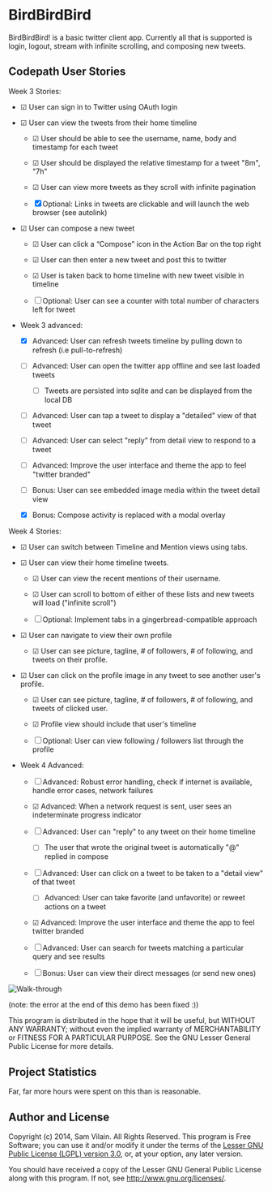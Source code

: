 # BirdBirdBird

BirdBirdBird! is a basic twitter client app.  Currently all that is supported
is login, logout, stream with infinite scrolling, and composing new tweets.

## Codepath User Stories

Week 3 Stories:

* ☑ User can sign in to Twitter using OAuth login

* ☑ User can view the tweets from their home timeline

  * ☑ User should be able to see the username, name, body and timestamp for each tweet

  * ☑ User should be displayed the relative timestamp for a tweet "8m", "7h"

  * ☑ User can view more tweets as they scroll with infinite pagination

  * ☒ Optional: Links in tweets are clickable and will launch the web browser (see autolink)

* ☑ User can compose a new tweet

  * ☑ User can click a “Compose” icon in the Action Bar on the top right

  * ☑ User can then enter a new tweet and post this to twitter

  * ☑ User is taken back to home timeline with new tweet visible in timeline

  * ☐ Optional: User can see a counter with total number of characters left for tweet

* Week 3 advanced:

  * ☒ Advanced: User can refresh tweets timeline by pulling down to refresh (i.e pull-to-refresh)

  * ☐ Advanced: User can open the twitter app offline and see last loaded tweets

    * ☐ Tweets are persisted into sqlite and can be displayed from the local DB

  * ☐ Advanced: User can tap a tweet to display a "detailed" view of that tweet

  * ☐ Advanced: User can select "reply" from detail view to respond to a tweet

  * ☐ Advanced: Improve the user interface and theme the app to feel "twitter branded"

  * ☐ Bonus: User can see embedded image media within the tweet detail view

  * ☒ Bonus: Compose activity is replaced with a modal overlay

Week 4 Stories:


* ☑ User can switch between Timeline and Mention views using tabs.

* ☑ User can view their home timeline tweets.

  * ☑ User can view the recent mentions of their username.

  * ☑ User can scroll to bottom of either of these lists and new tweets will load ("infinite scroll")

  * ☐ Optional: Implement tabs in a gingerbread-compatible approach

* ☑ User can navigate to view their own profile

  * ☑ User can see picture, tagline, # of followers, # of following, and tweets on their profile.

* ☑ User can click on the profile image in any tweet to see another user's profile.

  * ☑ User can see picture, tagline, # of followers, # of following, and tweets of clicked user.

  * ☑ Profile view should include that user's timeline

  * ☐ Optional: User can view following / followers list through the profile

* Week 4 Advanced:

  * ☐ Advanced: Robust error handling, check if internet is available, handle error cases, network failures

  * ☑ Advanced: When a network request is sent, user sees an indeterminate progress indicator

  * ☐ Advanced: User can "reply" to any tweet on their home timeline

    * ☐ The user that wrote the original tweet is automatically "@" replied in compose

  * ☐ Advanced: User can click on a tweet to be taken to a "detail view" of that tweet

    * ☐ Advanced: User can take favorite (and unfavorite) or reweet actions on a tweet

  * ☑ Advanced: Improve the user interface and theme the app to feel twitter branded

  * ☐ Advanced: User can search for tweets matching a particular query and see results

  * ☐ Bonus: User can view their direct messages (or send new ones)

![Walk-through](demo.gif)

(note: the error at the end of this demo has been fixed :))

This program is distributed in the hope that it will be useful,
but WITHOUT ANY WARRANTY; without even the implied warranty of
MERCHANTABILITY or FITNESS FOR A PARTICULAR PURPOSE.  See the
GNU Lesser General Public License for more details.

## Project Statistics

Far, far more hours were spent on this than is reasonable.

## Author and License

Copyright (c) 2014, Sam Vilain.  All Rights Reserved.  This program is
Free Software; you can use it and/or modify it under the terms of the
[Lesser GNU Public License (LGPL) version 3.0](https://www.gnu.org/licenses/lgpl.html),
or, at your option, any later version.

You should have received a copy of the Lesser GNU General Public
License along with this program.  If not, see <http://www.gnu.org/licenses/>.
